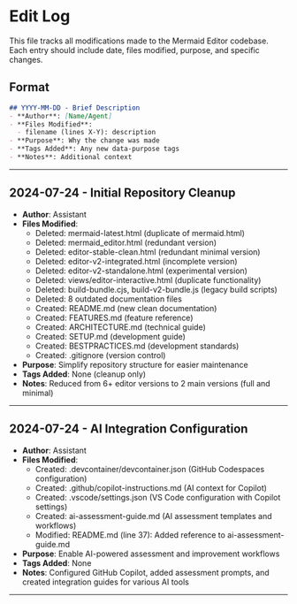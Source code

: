 # Edit Log

This file tracks all modifications made to the Mermaid Editor codebase. Each entry should include date, files modified, purpose, and specific changes.

## Format

```markdown
## YYYY-MM-DD - Brief Description
- **Author**: [Name/Agent]
- **Files Modified**: 
  - filename (lines X-Y): description
- **Purpose**: Why the change was made
- **Tags Added**: Any new data-purpose tags
- **Notes**: Additional context
```

---

## 2024-07-24 - Initial Repository Cleanup
- **Author**: Assistant
- **Files Modified**: 
  - Deleted: mermaid-latest.html (duplicate of mermaid.html)
  - Deleted: mermaid_editor.html (redundant version)
  - Deleted: editor-stable-clean.html (redundant minimal version)
  - Deleted: editor-v2-integrated.html (incomplete version)
  - Deleted: editor-v2-standalone.html (experimental version)
  - Deleted: views/editor-interactive.html (duplicate functionality)
  - Deleted: build-bundle.cjs, build-v2-bundle.js (legacy build scripts)
  - Deleted: 8 outdated documentation files
  - Created: README.md (new clean documentation)
  - Created: FEATURES.md (feature reference)
  - Created: ARCHITECTURE.md (technical guide)
  - Created: SETUP.md (development guide)
  - Created: BESTPRACTICES.md (development standards)
  - Created: .gitignore (version control)
- **Purpose**: Simplify repository structure for easier maintenance
- **Tags Added**: None (cleanup only)
- **Notes**: Reduced from 6+ editor versions to 2 main versions (full and minimal)

---

## 2024-07-24 - AI Integration Configuration
- **Author**: Assistant
- **Files Modified**: 
  - Created: .devcontainer/devcontainer.json (GitHub Codespaces configuration)
  - Created: .github/copilot-instructions.md (AI context for Copilot)
  - Created: .vscode/settings.json (VS Code configuration with Copilot settings)
  - Created: ai-assessment-guide.md (AI assessment templates and workflows)
  - Modified: README.md (line 37): Added reference to ai-assessment-guide.md
- **Purpose**: Enable AI-powered assessment and improvement workflows
- **Tags Added**: None
- **Notes**: Configured GitHub Copilot, added assessment prompts, and created integration guides for various AI tools

---

<!-- Add new entries below this line -->